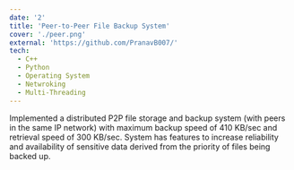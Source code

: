 ```yaml
---
date: '2'
title: 'Peer-to-Peer File Backup System'
cover: './peer.png'
external: 'https://github.com/PranavB007/'
tech:
  - C++
  - Python
  - Operating System
  - Netwroking 
  - Multi-Threading
---
```


Implemented a distributed P2P file storage and backup system (with peers in the same IP network) with maximum backup speed of 410 KB/sec and retrieval speed of 300 KB/sec. System has features to increase reliability and availability of sensitive data derived from the priority of files being backed up.